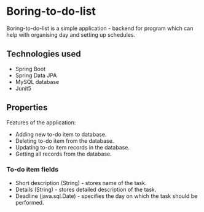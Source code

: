 # Boring-to-do-list

Boring-to-do-list is a simple application - backend for program
which can help with organising day and setting up schedules.

## Technologies used

- Spring Boot
- Spring Data JPA
- MySQL database
- Junit5

## Properties

Features of the application:
- Adding new to-do item to database.
- Deleting to-do item from the database.
- Updating to-do item records in the database.
- Getting all records from the database.

### To-do item fields

- Short description (String) - stores name of the task.
- Details (String) - stores detailed description of the task.
- Deadline (java.sql.Date) - specifies the day on which the task
  should be performed.